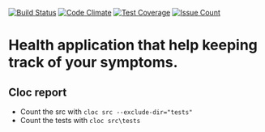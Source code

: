 [![Build Status](https://travis-ci.org/GeoHealth/HAppi_mobile.svg?branch=master)](https://travis-ci.org/GeoHealth/HAppi_mobile)
[![Code Climate](https://codeclimate.com/github/GeoHealth/HAppi_mobile/badges/gpa.svg)](https://codeclimate.com/github/GeoHealth/HAppi_mobile)
[![Test Coverage](https://codeclimate.com/github/GeoHealth/HAppi_mobile/badges/coverage.svg)](https://codeclimate.com/github/GeoHealth/HAppi_mobile/coverage)
[![Issue Count](https://codeclimate.com/github/GeoHealth/HAppi_mobile/badges/issue_count.svg)](https://codeclimate.com/github/GeoHealth/HAppi_mobile)

# Health application that help keeping track of your symptoms.

## Cloc report

- Count the src with `cloc src --exclude-dir="tests"`
- Count the tests with `cloc src\tests`
